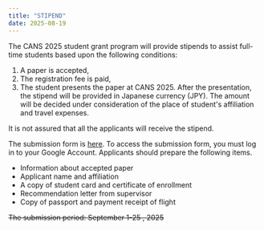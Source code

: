 ```yaml
---
title: "STIPEND"
date: 2025-08-19
---
```


The CANS 2025 student grant program will provide stipends to assist full-time students based upon the following conditions: 
1. A paper is accepted, 
2. The registration fee is paid, 
3. The student presents the paper at CANS 2025. 
After the presentation, the stipend will be provided in Japanese currency (JPY). The amount will be decided under consideration of the place of student's affiliation and travel expenses. 

It is not assured that all the applicants will receive the stipend. 

The submission form is [here](https://docs.google.com/forms/d/e/1FAIpQLSeKswrk6spatCWPPYudRA50YMvd2tKzv0vEvVNLzTOIHGf2vQ/viewform?usp=sharing&ouid=115687572956181710999). 
To access the submission form, you must log in to your Google Account. Applicants should prepare the following items.
- Information about accepted paper 
- Applicant name and affiliation 
- A copy of student card and certificate of enrollment 
- Recommendation letter from supervisor 
- Copy of passport and payment receipt of flight

~~The submission period: September 1-25 , 2025~~
